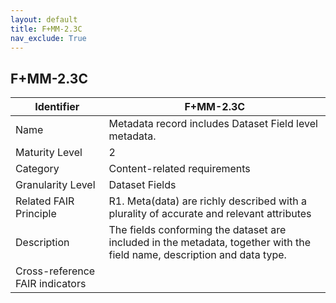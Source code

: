 ```yaml
---
layout: default
title: F+MM-2.3C
nav_exclude: True
---
```


## F+MM-2.3C

| Identifier | F+MM-2.3C |
| ---------- | ----------|
| Name | Metadata record includes Dataset Field level metadata. |
| Maturity Level | 2 |
| Category | Content-related requirements |
| Granularity Level | Dataset Fields |
| Related FAIR Principle | R1. Meta(data) are richly described with a plurality of accurate and relevant attributes |
| Description | The fields conforming the dataset are included in the metadata, together with the field name, description and data type. |
| Cross-reference FAIR indicators | |
